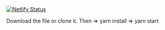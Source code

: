 [![Netlify Status](https://api.netlify.com/api/v1/badges/0735c265-a779-4211-8913-3d28c94146eb/deploy-status)](https://app.netlify.com/sites/pwa-weather-app01/deploys)

Download the file or clone it. Then 
    => yarn install
    => yarn start
